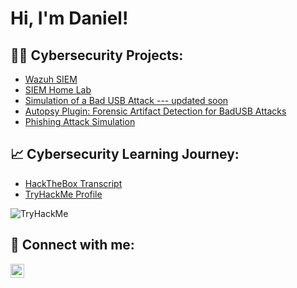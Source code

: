 <h1>Hi, I'm Daniel! </h1>

<h2>👨‍💻 Cybersecurity Projects:</h2>

- [Wazuh SIEM](https://github.com/daniel-sec/WazuhSiem)
- [SIEM Home Lab](https://github.com/daniel-sec/SiemHomeLab)
- [Simulation of a Bad USB Attack --- updated soon]()
- [Autopsy Plugin: Forensic Artifact Detection for BadUSB Attacks]()
- [Phishing Attack Simulation](https://github.com/daniel-sec/PhishingAttackSimulation)

<h2> 📈 Cybersecurity Learning Journey: </h2>

- [HackTheBox Transcript]()
- [TryHackMe Profile](https://tryhackme.com/p/k00p4)
<img src="https://tryhackme-badges.s3.amazonaws.com/k00p4.png" alt="TryHackMe">

<h2> 🤳 Connect with me:</h2>

[<img align="left" alt="Daniel | LinkedIn" width="22px" src="https://cdn.jsdelivr.net/npm/simple-icons@v3/icons/linkedin.svg" />][linkedin]

[linkedin]: https://www.linkedin.com/in/daniel-boadu-a829482a2/
<!--
**joshmadakor1/joshmadakor1** is a ✨ _special_ ✨ repository because its `README.md` (this file) appears on your GitHub profile.

Here are some ideas to get you started:

- 🔭 I’m currently working on ...
- 🌱 I’m currently learning ...
- 👯 I’m looking to collaborate on ...
- 🤔 I’m looking for help with ...
- 💬 Ask me about ...
- 📫 How to reach me: ...
- 😄 Pronouns: ...
- ⚡ Fun fact: ...
-->
